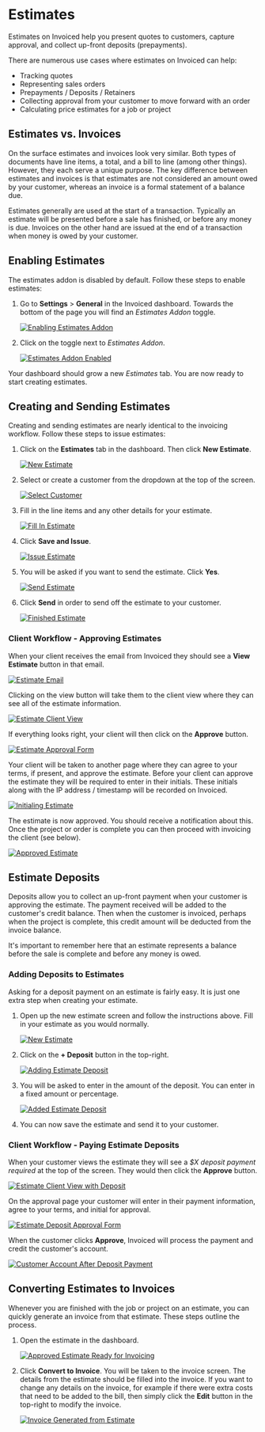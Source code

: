 # Estimates

Estimates on Invoiced help you present quotes to customers, capture approval, and collect up-front deposits (prepayments).

There are numerous use cases where estimates on Invoiced can help:
- Tracking quotes
- Representing sales orders
- Prepayments / Deposits / Retainers
- Collecting approval from your customer to move forward with an order
- Calculating price estimates for a job or project

## Estimates vs. Invoices

On the surface estimates and invoices look very similar. Both types of documents have line items, a total, and a bill to line (among other things). However, they each serve a unique purpose. The key difference between estimates and invoices is that estimates are not considered an amount owed by your customer, whereas an invoice is a formal statement of a balance due.

Estimates generally are used at the start of a transaction. Typically an estimate will be presented before a sale has finished, or before any money is due. Invoices on the other hand are issued at the end of a transaction when money is owed by your customer.

## Enabling Estimates

The estimates addon is disabled by default. Follow these steps to enable estimates:

1. Go to **Settings** > **General** in the Invoiced dashboard. Towards the bottom of the page you will find an *Estimates Addon* toggle.

   [![Enabling Estimates Addon](../img/enable-estimates.png)](../img/enable-estimates.png)

2. Click on the toggle next to *Estimates Addon*.

   [![Estimates Addon Enabled](../img/estimates-enabled.png)](../img/estimates-enabled.png)

Your dashboard should grow a new *Estimates* tab. You are now ready to start creating estimates.

## Creating and Sending Estimates

Creating and sending estimates are nearly identical to the invoicing workflow. Follow these steps to issue estimates:

1. Click on the **Estimates** tab in the dashboard. Then click **New Estimate**.

   [![New Estimate](../img/new-estimate-1.png)](../img/new-estimate-1.png)

2. Select or create a customer from the dropdown at the top of the screen.

   [![Select Customer](../img/new-estimate-2.png)](../img/new-estimate-2.png)

3. Fill in the line items and any other details for your estimate.

   [![Fill In Estimate](../img/new-estimate-3.png)](../img/new-estimate-3.png)

4. Click **Save and Issue**.

   [![Issue Estimate](../img/send-estimate-1.png)](../img/send-estimate-1.png)

5. You will be asked if you want to send the estimate. Click **Yes**.

   [![Send Estimate](../img/send-estimate-2.png)](../img/send-estimate-2.png)

6. Click **Send** in order to send off the estimate to your customer.

   [![Finished Estimate](../img/issued-estimate.png)](../img/issued-estimate.png)

### Client Workflow - Approving Estimates

When your client receives the email from Invoiced they should see a **View Estimate** button in that email.

[![Estimate Email](../img/estimate-email.png)](../img/estimate-email.png)

Clicking on the view button will take them to the client view where they can see all of the estimate information.

[![Estimate Client View](../img/estimate-client-view.png)](../img/estimate-client-view.png)

If everything looks right, your client will then click on the **Approve** button.

[![Estimate Approval Form](../img/estimate-approval-form.png)](../img/estimate-approval-form.png)

Your client will be taken to another page where they can agree to your terms, if present, and approve the estimate. Before your client can approve the estimate they will be required to enter in their initials. These initials along with the IP address / timestamp will be recorded on Invoiced.

[![Initialing Estimate](../img/approving-estimate.png)](../img/approving-estimate.png)

The estimate is now approved. You should receive a notification about this. Once the project or order is complete you can then proceed with invoicing the client (see below).

[![Approved Estimate](../img/approved-estimate.png)](../img/approved-estimate.png)

## Estimate Deposits

Deposits allow you to collect an up-front payment when your customer is approving the estimate. The payment received will be added to the customer's credit balance. Then when the customer is invoiced, perhaps when the project is complete, this credit amount will be deducted from the invoice balance.

It's important to remember here that an estimate represents a balance before the sale is complete and before any money is owed.

### Adding Deposits to Estimates

Asking for a deposit payment on an estimate is fairly easy. It is just one extra step when creating your estimate.

1. Open up the new estimate screen and follow the instructions above. Fill in your estimate as you would normally.

   [![New Estimate](../img/estimate-deposit-1.png)](../img/estimate-deposit-1.png)

2. Click on the **+ Deposit** button in the top-right.

   [![Adding Estimate Deposit](../img/estimate-deposit-2.png)](../img/estimate-deposit-2.png)

3. You will be asked to enter in the amount of the deposit. You can enter in a fixed amount or percentage.

   [![Added Estimate Deposit](../img/estimate-deposit-3.png)](../img/estimate-deposit-3.png)
   
4. You can now save the estimate and send it to your customer.

### Client Workflow - Paying Estimate Deposits

When your customer views the estimate they will see a *$X deposit payment required* at the top of the screen. They would then click the **Approve** button.

[![Estimate Client View with Deposit](../img/estimate-client-view-deposit.png)](../img/estimate-client-view-deposit.png)

On the approval page your customer will enter in their payment information, agree to your terms, and initial for approval.

[![Estimate Deposit Approval Form](../img/estimate-approval-form-deposit.png)](../img/estimate-approval-form-deposit.png)

When the customer clicks **Approve**, Invoiced will process the payment and credit the customer's account.

[![Customer Account After Deposit Payment](../img/customer-account-deposit.png)](../img/customer-account-deposit.png)

## Converting Estimates to Invoices

Whenever you are finished with the job or project on an estimate, you can quickly generate an invoice from that estimate. These steps outline the process.

1. Open the estimate in the dashboard.

   [![Approved Estimate Ready for Invoicing](../img/approved-estimate-invoicing.png)](../img/approved-estimate-invoicing.png)

2. Click **Convert to Invoice**. You will be taken to the invoice screen. The details from the estimate should be filled into the invoice. If you want to change any details on the invoice, for example if there were extra costs that need to be added to the bill, then simply click the **Edit** button in the top-right to modify the invoice.

   [![Invoice Generated from Estimate](../img/invoice-from-estimate.png)](../img/invoice-from-estimate.png)